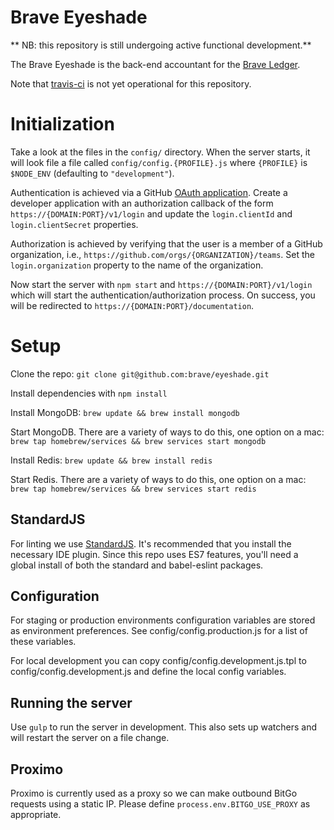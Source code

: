 # Brave Eyeshade
** NB: this repository is still undergoing active functional development.**

The Brave Eyeshade is the back-end accountant for the
[Brave Ledger](https://github.com/brave/ledger/tree/master/documentation/Ledger-Principles.md).

Note that [travis-ci](https://travis-ci.org/brave/eyeshade) is not yet operational for this repository.

# Initialization
Take a look at the files in the `config/` directory.
When the server starts,
it will look file a file called `config/config.{PROFILE}.js` where `{PROFILE}` is `$NODE_ENV` (defaulting to `"development"`).

Authentication is achieved via a GitHub [OAuth application](https://github.com/settings/developers).
Create a developer application with an authorization callback of the form `https://{DOMAIN:PORT}/v1/login` and update the
`login.clientId` and `login.clientSecret` properties.

Authorization is achieved by verifying that the user is a member of a GitHub organization, i.e.,
`https://github.com/orgs/{ORGANIZATION}/teams`.
Set the `login.organization` property to the name of the organization.

Now start the server with `npm start` and `https://{DOMAIN:PORT}/v1/login` which will start the authentication/authorization
process.
On success,
you will be redirected to `https://{DOMAIN:PORT}/documentation`.

# Setup
Clone the repo: `git clone git@github.com:brave/eyeshade.git`

Install dependencies with `npm install`

Install MongoDB: `brew update && brew install mongodb`

Start MongoDB. There are a variety of ways to do this, one option on a mac: `brew tap homebrew/services && brew services start mongodb`

Install Redis: `brew update && brew install redis`

Start Redis. There are a variety of ways to do this, one option on a mac: `brew tap homebrew/services && brew services start redis`

## StandardJS

For linting we use [StandardJS](https://github.com/feross/standard). It's recommended that you install the necessary IDE plugin. Since this repo uses ES7 features, you'll need a global install of both the standard and babel-eslint packages.

## Configuration

For staging or production environments configuration variables are stored as environment preferences. See config/config.production.js for a list of these variables.

For local development you can copy config/config.development.js.tpl to config/config.development.js and define the local config variables.

## Running the server

Use `gulp` to run the server in development. This also sets up watchers and will restart the server on a file change.

## Proximo

Proximo is currently used as a proxy so we can make outbound BitGo requests using a static IP. 
Please define `process.env.BITGO_USE_PROXY` as appropriate.
